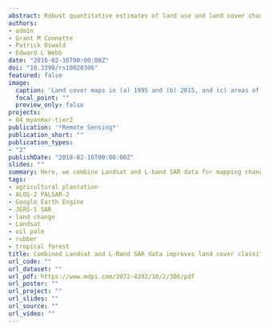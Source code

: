 ```yaml
---
abstract: Robust quantitative estimates of land use and land cover change are necessary to develop policy solutions and interventions aimed towards sustainable land management. Here, we evaluated the combination of Landsat and L-band Synthetic Aperture Radar (SAR) data to estimate land use/cover change in the dynamic tropical landscape of Tanintharyi, southern Myanmar. We classified Landsat and L-band SAR data, specifically Japan Earth Resources Satellite (JERS-1) and Advanced Land Observing Satellite-2 Phased Array L-band Synthetic Aperture Radar-2 (ALOS-2/PALSAR-2), using Random Forests classifier to map and quantify land use/cover change transitions between 1995 and 2015 in the Tanintharyi Region. We compared the classification accuracies of single versus combined sensor data, and assessed contributions of optical and radar layers to classification accuracy. Combined Landsat and L-band SAR data produced the best overall classification accuracies (92.96% to 93.83%), outperforming individual sensor data (91.20% to 91.93% for Landsat-only; 56.01% to 71.43% for SAR-only). Radar layers, particularly SAR-derived textures, were influential predictors for land cover classification, together with optical layers. Landscape change was extensive (16,490 km2; 39% of total area), as well as total forest conversion into agricultural plantations (3214 km2). Gross forest loss (5133 km2) in 1995 was largely from conversion to shrubs/orchards and tree (oil palm, rubber) plantations, and gross gains in oil palm (5471 km2) and rubber (4025 km2) plantations by 2015 were mainly from conversion of shrubs/orchards and forests. Analysis of combined Landsat and L-band SAR data provides an improved understanding of the associated drivers of agricultural plantation expansion and the dynamics of land use/cover change in tropical forest landscapes.
authors:
- admin
- Grant M Connette
- Patrick Oswald
- Edward L Webb
date: "2018-02-16T00:00:00Z"
doi: "10.3390/rs10020306"
featured: false
image:
  caption: 'Land cover maps in (a) 1995 and (b) 2015, and (c) areas of land cover change within the 20-year period in Tanintharyi Region, Myanmar.'
  focal_point: ""
  preview_only: false
projects:
- 04_myanmar-tier2
publication: '*Remote Sensing*'
publication_short: ""
publication_types:
- "2"
publishDate: "2018-02-16T00:00:00Z"
slides: ""
summary: Here, we combine Landsat and L-band SAR data for mapping changes in land cover in a tropical biodiversity hotspot undergoing rapid agricultural plantation development and forest conversion.
tags:
- agricultural plantation
- ALOS-2 PALSAR-2
- Google Earth Engine
- JERS-1 SAR
- land change
- Landsat
- oil palm
- rubber
- tropical forest
title: Combined Landsat and L-Band SAR data improves land cover classification and change detection in dynamic tropical landscapes
url_code: ""
url_dataset: ""
url_pdf: https://www.mdpi.com/2072-4292/10/2/306/pdf
url_poster: ""
url_project: ""
url_slides: ""
url_source: ""
url_video: ""
---
```

